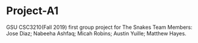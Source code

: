 # Project-A1
GSU CSC3210(Fall 2019) first group project for The Snakes
Team Members: Jose Diaz; Nabeeha Ashfaq; Micah Robins; Austin Yuille; Matthew Hayes.
